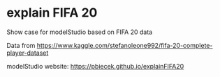 # explain FIFA 20

Show case for modelStudio based on FIFA 20 data

Data from https://www.kaggle.com/stefanoleone992/fifa-20-complete-player-dataset

modelStudio website: https://pbiecek.github.io/explainFIFA20
